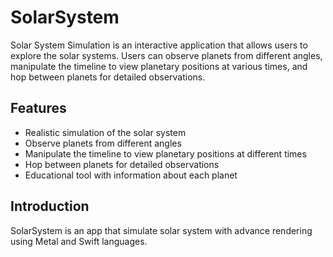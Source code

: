 # SolarSystem
Solar System Simulation is an interactive application that allows users to explore the solar systems. Users can observe planets from different angles, manipulate the timeline to view planetary positions at various times, and hop between planets for detailed observations.

## Features
- Realistic simulation of the solar system
- Observe planets from different angles
- Manipulate the timeline to view planetary positions at different times
- Hop between planets for detailed observations
- Educational tool with information about each planet

## Introduction
SolarSystem is an app that simulate solar system with advance rendering using Metal and Swift languages. 





